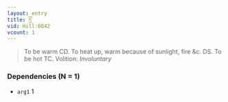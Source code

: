 ```yaml
---
layout: entry
title: དྲོ་
vid: Hill:0842
vcount: 1
---
```

> To be warm CD\. To heat up, warm because of sunlight, fire &c\. DS\. To be hot TC\.
> Volition: _Involuntary_


### Dependencies (N = 1)
* `arg1` 1
